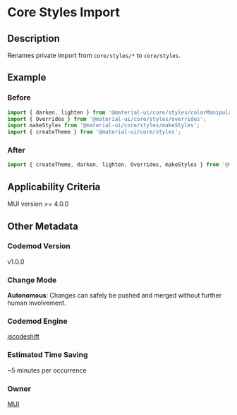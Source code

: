 # Core Styles Import

## Description

Renames private import from `core/styles/*` to `core/styles`.

## Example

### Before

```ts
import { darken, lighten } from '@material-ui/core/styles/colorManipulator';
import { Overrides } from '@material-ui/core/styles/overrides';
import makeStyles from '@material-ui/core/styles/makeStyles';
import { createTheme } from '@material-ui/core/styles';
```

### After

```ts
import { createTheme, darken, lighten, Overrides, makeStyles } from '@material-ui/core/styles';
```

## Applicability Criteria

MUI version >= 4.0.0

## Other Metadata

### Codemod Version

v1.0.0

### Change Mode

**Autonomous**: Changes can safely be pushed and merged without further human involvement.

### **Codemod Engine**

[jscodeshift](https://github.com/facebook/jscodeshift)

### Estimated Time Saving

~5 minutes per occurrence

### Owner

[MUI](https://github.com/mui)